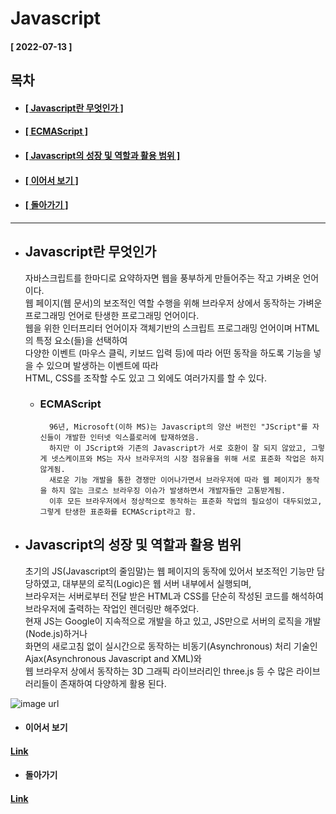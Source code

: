 # Javascript  
  
  #### [ 2022-07-13 ]  
    
## 목차  
  * #### [[ Javascript란 무엇인가 ]](#javascript란-무엇인가)
  * #### [[ ECMAScript ]](#ecmascript)
  * #### [[ Javascript의 성장 및 역할과 활용 범위 ]](#javascript의-성장-및-역할과-활용-범위)
  * #### [[ 이어서 보기 ]](#이어서-보기)
  * #### [[ 돌아가기 ]](#돌아가기)  
    
      
-----------------------------------------------------------------------------------------------------------------------------------------------------  
  
* ## Javascript란 무엇인가  
  
  자바스크립트를 한마디로 요약하자면 웹을 풍부하게 만들어주는 작고 가벼운 언어이다.  
  웹 페이지(웹 문서)의 보조적인 역할 수행을 위해 브라우저 상에서 동작하는 가벼운 프로그래밍 언어로 탄생한 프로그래밍 언어이다.  
  웹을 위한 인터프리터 언어이자 객체기반의 스크립트 프로그래밍 언어이며 HTML의 특정 요소(들)을 선택하여   
  다양한 이벤트 (마우스 클릭, 키보드 입력 등)에 따라 어떤 동작을 하도록 기능을 넣을 수 있으며 발생하는 이벤트에 따라   
  HTML, CSS를 조작할 수도 있고 그 외에도 여러가지를 할 수 있다.  
    
    * ### ECMAScript  

            96년, Microsoft(이하 MS)는 Javascript의 양산 버전인 "JScript"를 자신들이 개발한 인터넷 익스플로러에 탑재하였음.  
            하지만 이 JScript와 기존의 Javascript가 서로 호환이 잘 되지 않았고, 그렇게 넷스케이프와 MS는 자사 브라우저의 시장 점유율을 위해 서로 표준화 작업은 하지 않게됨.  
            새로운 기능 개발을 통한 경쟁만 이어나가면서 브라우저에 따라 웹 페이지가 동작을 하지 않는 크로스 브라우징 이슈가 발생하면서 개발자들만 고통받게됨.     
            이후 모든 브라우저에서 정상적으로 동작하는 표준화 작업의 필요성이 대두되었고, 그렇게 탄생한 표준화를 ECMAScript라고 함.  
              
* ## Javascript의 성장 및 역할과 활용 범위  

  초기의 JS(Javascript의 줄임말)는 웹 페이지의 동작에 있어서 보조적인 기능만 담당하였고, 대부분의 로직(Logic)은 웹 서버 내부에서 실행되며,   
  브라우저는 서버로부터 전달 받은 HTML과 CSS를 단순히 작성된 코드를 해석하여 브라우저에 출력하는 작업인 렌더링만 해주었다.  
  현재 JS는 Google이 지속적으로 개발을 하고 있고, JS만으로 서버의 로직을 개발(Node.js)하거나  
  화면의 새로고침 없이 실시간으로 동작하는 비동기(Asynchronous) 처리 기술인 Ajax(Asynchronous Javascript and XML)와  
  웹 브라우저 상에서 동작하는 3D 그래픽 라이브러리인 three.js 등 수 많은 라이브러리들이 존재하여 다양하게 활용 된다.  
    
    
![image url](https://camo.githubusercontent.com/dc89c276d4c0a366820a933a9f0c5bcb8d7f06c42bb2501927250f2462c12742/68747470733a2f2f646b726e34736b30726e3331762e636c6f756466726f6e742e6e65742f323031382f30332f30313133333932352f6a6176617363726970742e706e67)

* #### 이어서 보기  
#### [ Link ](https://github.com/12OneTwo12/TIL/blob/main/Javascript/readme2.md)  

* #### 돌아가기 
#### [ Link ](https://github.com/12OneTwo12/TIL) 
